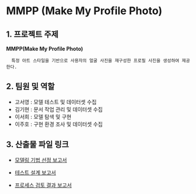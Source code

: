 # MMPP (Make My Profile Photo)
  
## 1. 프로젝트 주제 
  **MMPP(Make My Profile Photo)**

      특정 아트 스타일을 기반으로 사용자의 얼굴 사진을 재구성한 프로필 사진을 생성하여 제공한다.

## 2. 팀원 및 역할
 - 고서영 : 모델 테스트 및 데이터셋 수집
 - 김기현 : 문서 작업 관리 및 데이터셋 수집
 - 이서희 : 모델 탐색 및 구현
 - 이주호 : 구현 환경 조사 및 데이터셋 수집


## 3. 산출물 파일 링크
* [모델링 기법 선정 보고서](https://github.com/Playdata-G-DA35/DA-35-4th-MMPP-MMPP/blob/main/%EB%B3%B4%EA%B3%A0%EC%84%9C/%EB%AA%A8%EB%8D%B8%EB%A7%81%20%EA%B8%B0%EB%B2%95%20%EC%84%A0%EC%A0%95%20%EB%B3%B4%EA%B3%A0%EC%84%9C.md)</br>
  
* [테스트 설계 보고서](https://github.com/Playdata-G-DA35/DA-35-4th-MMPP-MMPP/blob/main/%EB%B3%B4%EA%B3%A0%EC%84%9C/%ED%85%8C%EC%8A%A4%ED%8A%B8%20%EC%84%A4%EA%B3%84%20%EB%B3%B4%EA%B3%A0%EC%84%9C.md)</br> 

* [프로세스 검토 결과 보고서](https://github.com/Playdata-G-DA35/DA-35-4th-MMPP-MMPP/blob/main/%EB%B3%B4%EA%B3%A0%EC%84%9C/%ED%94%84%EB%A1%9C%EC%84%B8%EC%8A%A4%20%EA%B2%80%ED%86%A0%20%EA%B2%B0%EA%B3%BC%20%EB%B3%B4%EA%B3%A0%EC%84%9C.md)</br>
